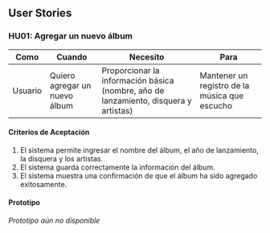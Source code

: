 ## User Stories

### HU01: Agregar un nuevo álbum

| **Como** | **Cuando** | **Necesito** | **Para** |
|----------|------------|---------------|----------|
| Usuario  | Quiero agregar un nuevo álbum | Proporcionar la información básica (nombre, año de lanzamiento, disquera y artistas) | Mantener un registro de la música que escucho |

#### Criterios de Aceptación
1. El sistema permite ingresar el nombre del álbum, el año de lanzamiento, la disquera y los artistas.
2. El sistema guarda correctamente la información del álbum.
3. El sistema muestra una confirmación de que el álbum ha sido agregado exitosamente.

#### Prototipo
*Prototipo aún no disponible*
